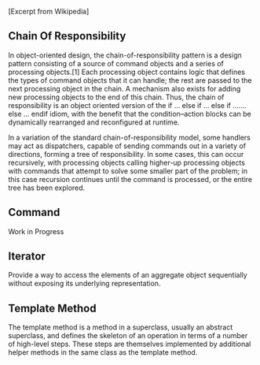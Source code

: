 [Excerpt from Wikipedia]

Chain Of Responsibility
--
In object-oriented design, the chain-of-responsibility pattern is a design pattern consisting of a source of command objects and a series of processing objects.[1] Each processing object contains logic that defines the types of command objects that it can handle; the rest are passed to the next processing object in the chain. A mechanism also exists for adding new processing objects to the end of this chain. Thus, the chain of responsibility is an object oriented version of the if ... else if ... else if ....... else ... endif idiom, with the benefit that the condition–action blocks can be dynamically rearranged and reconfigured at runtime.

In a variation of the standard chain-of-responsibility model, some handlers may act as dispatchers, capable of sending commands out in a variety of directions, forming a tree of responsibility. In some cases, this can occur recursively, with processing objects calling higher-up processing objects with commands that attempt to solve some smaller part of the problem; in this case recursion continues until the command is processed, or the entire tree has been explored.

Command
--
Work in Progress

Iterator
--
Provide a way to access the elements of an aggregate object sequentially without exposing its underlying representation.

Template Method
--

The template method is a method in a superclass, usually an abstract superclass, and defines the skeleton of an operation in terms of a number of high-level steps. These steps are themselves implemented by additional helper methods in the same class as the template method.